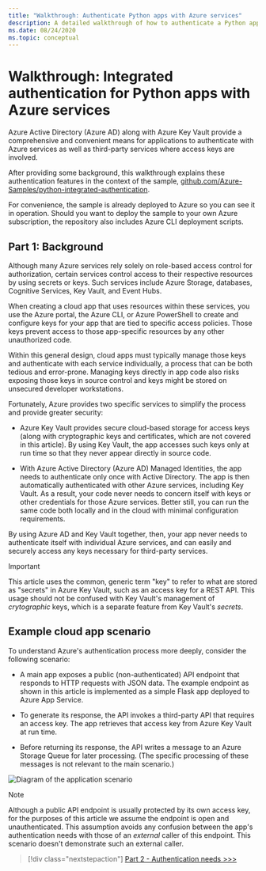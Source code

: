 ```yaml
---
title: "Walkthrough: Authenticate Python apps with Azure services"
description: A detailed walkthrough of how to authenticate a Python app with Azure Active Directory, Azure Key Vault, and Azure Queue Storage by using the Azure Python SDK azure-identity library.
ms.date: 08/24/2020
ms.topic: conceptual
---
```


# Walkthrough: Integrated authentication for Python apps with Azure services

Azure Active Directory (Azure AD) along with Azure Key Vault provide a comprehensive and convenient means for applications to authenticate with Azure services as well as third-party services where access keys are involved.

After providing some background, this walkthrough explains these authentication features in the context of the sample, [github.com/Azure-Samples/python-integrated-authentication](https://github.com/Azure-Samples/python-integrated-authentication).

For convenience, the sample is already deployed to Azure so you can see it in operation. Should you want to deploy the sample to your own Azure subscription, the repository also includes Azure CLI deployment scripts.

## Part 1: Background

Although many Azure services rely solely on role-based access control for authorization, certain services control access to their respective resources by using secrets or keys. Such services include Azure Storage, databases, Cognitive Services, Key Vault, and Event Hubs.

When creating a cloud app that uses resources within these services, you use the Azure portal, the Azure CLI, or Azure PowerShell to create and configure keys for your app that are tied to specific access policies. Those keys prevent access to those app-specific resources by any other unauthorized code.

Within this general design, cloud apps must typically manage those keys and authenticate with each service individually, a process that can be both tedious and error-prone. Managing keys directly in app code also risks exposing those keys in source control and keys might be stored on unsecured developer workstations.

Fortunately, Azure provides two specific services to simplify the process and provide greater security:

- Azure Key Vault provides secure cloud-based storage for access keys (along with cryptographic keys and certificates, which are not covered in this article). By using Key Vault, the app accesses such keys only at run time so that they never appear directly in source code.

- With Azure Active Directory (Azure AD) Managed Identities, the app needs to authenticate only once with Active Directory. The app is then automatically authenticated with other Azure services, including Key Vault. As a result, your code never needs to concern itself with keys or other credentials for those Azure services. Better still, you can run the same code both locally and in the cloud with minimal configuration requirements.

By using Azure AD and Key Vault together, then, your app never needs to authenticate itself with individual Azure services, and can easily and securely access any keys necessary for third-party services.

> [!IMPORTANT]
> This article uses the common, generic term "key" to refer to what are stored as "secrets" in Azure Key Vault, such as an access key for a REST API. This usage should not be confused with Key Vault's management of *crytographic* keys, which is a separate feature from Key Vault's *secrets*.

## Example cloud app scenario

To understand Azure's authentication process more deeply, consider the following scenario:

- A main app exposes a public (non-authenticated) API endpoint that responds to HTTP requests with JSON data. The example endpoint as shown in this article is implemented as a simple Flask app deployed to Azure App Service.

- To generate its response, the API invokes a third-party API that requires an access key. The app retrieves that access key from Azure Key Vault at run time.

- Before returning its response, the API writes a message to an Azure Storage Queue for later processing. (The specific processing of these messages is not relevant to the main scenario.)

![Diagram of the application scenario](media/azure-sdk-authentication-walkthrough/scenario-diagram.png)

> [!NOTE]
> Although a public API endpoint is usually protected by its own access key, for the purposes of this article we assume the endpoint is open and unauthenticated. This assumption avoids any confusion between the app's authentication needs with those of an *external* caller of this endpoint. This scenario doesn't demonstrate such an external caller.

> [!div class="nextstepaction"]
> [Part 2 - Authentication needs >>>](walkthrough-tutorial-authentication-02.md)
